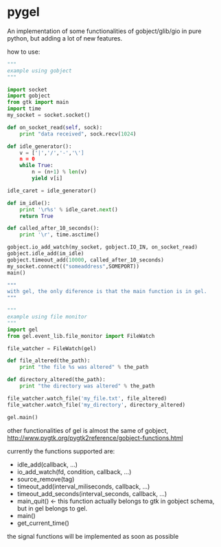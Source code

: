 pygel
=====

An implementation of some functionalities of gobject/glib/gio in pure python, but adding a lot of new features.

how to use:

```python
"""
example using gobject
"""

import socket
import gobject
from gtk import main
import time
my_socket = socket.socket()

def on_socket_read(self, sock):
	print "data received", sock.recv(1024)

def idle_generator():
	v = ['|','/','-','\']
	n = 0
	while True:
		n = (n+1) % len(v)
		yield v[i]

idle_caret = idle_generator()

def im_idle():
	print '\r%s' % idle_caret.next()
	return True

def called_after_10_seconds():
	print '\r', time.asctime()

gobject.io_add_watch(my_socket, gobject.IO_IN, on_socket_read)
gobject.idle_add(im_idle)
gobject.timeout_add(10000, called_after_10_seconds)
my_socket.connect(("someaddress",SOMEPORT))
main()

"""
with gel, the only diference is that the main function is in gel.
"""

```

```python
"""
example using file monitor
"""
import gel
from gel.event_lib.file_monitor import FileWatch

file_watcher = FileWatch(gel)

def file_altered(the_path):
    print "the file %s was altered" % the_path

def directory_altered(the_path):
	print "the directory was altered" % the_path

file_watcher.watch_file('my_file.txt', file_altered)
file_watcher.watch_file('my_directory', directory_altered)

gel.main()
```

other functionalities of gel is almost the same of gobject,
http://www.pygtk.org/pygtk2reference/gobject-functions.html

currently the functions supported are:

* idle_add(callback, ...)
* io_add_watch(fd, condition, callback, ...)
* source_remove(tag)
* timeout_add(interval_miliseconds, callback, ...)
* timeout_add_seconds(interval_seconds, callback, ...)
* main_quit() <- this function actually belongs to gtk in gobject schema, but in gel belongs
  to gel.
* main()
* get_current_time()

the signal functions will be implemented as soon as possible
